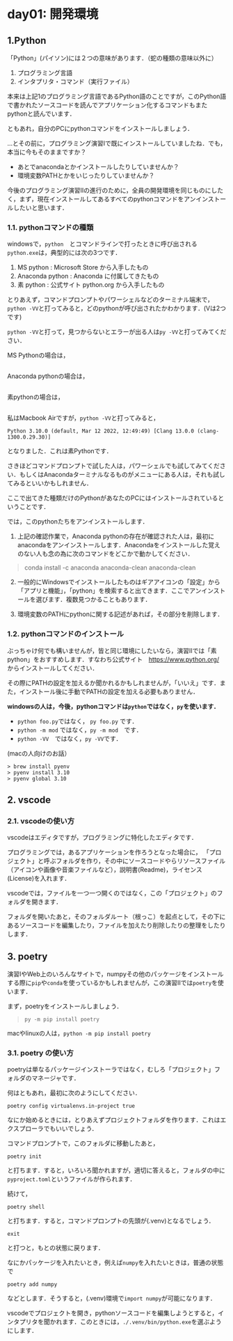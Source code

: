 # day01: 開発環境

## 1.Python

「Python」(パイソン)には２つの意味があります．（蛇の種類の意味以外に）

1. プログラミング言語
2. インタプリタ・コマンド（実行ファイル）

本来は上記1のプログラミング言語であるPython語のことですが，このPython語で書かれたソースコードを読んでアプリケーション化するコマンドもまたpythonと読んでいます．

ともあれ，自分のPCにpythonコマンドをインストールしましょう．

...とその前に，プログラミング演習Ⅰで既にインストールしていましたね．でも，本当に今もそのままですか？　

- あとでanacondaとかインストールしたりしていませんか？
- 環境変数PATHとかをいじったりしていませんか？

今後のプログラミング演習Ⅱの進行のために，全員の開発環境を同じものにしたく，まず，現在インストールしてあるすべてのpythonコマンドをアンインストールしたいと思います．

### 1.1. pythonコマンドの種類

windowsで，`python`　とコマンドラインで打ったときに呼び出される`python.exe`は，典型的には次の3つです．

1. MS python    : Microsoft Store から入手したもの
2. Anaconda python : Anaconda に付属してきたもの
3. 素 python      : 公式サイト python.org から入手したもの

とりあえず，コマンドプロンプトやパワーシェルなどのターミナル端末で，`python -VV`と打ってみると，どのpythonが呼び出されたかわかります．(Vは2つです)

`python -VV`と打って，見つからないとエラーが出る人は`py -VV`と打ってみてください．

MS Pythonの場合は，
```
```

Anaconda pythonの場合は，
```
```

素pythonの場合は，
```
```

私はMacbook Airですが，`python -VV`と打ってみると，
```
Python 3.10.0 (default, Mar 12 2022, 12:49:49) [Clang 13.0.0 (clang-1300.0.29.30)]
```
となりました．これは素Pythonです．

さきほどコマンドプロンプトで試した人は，パワーシェルでも試してみてください．もしくはAnacondaターミナルなるものがメニューにある人は，それも試してみるといいかもしれません．

ここで出てきた種類だけのPythonがあなたのPCにはインストールされているということです．

では，このpythonたちをアンインストールします．

1. 上記の確認作業で，Anaconda pythonの存在が確認された人は，最初にanacondaをアンインストールします．Anacondaをインストールした覚えのない人も念の為に次のコマンドをどこかで動かしてください．

> conda install -c anaconda anaconda-clean
> anaconda-clean

2. 一般的にWindowsでインストールしたものはギアアイコンの「設定」から「アプリと機能」，「python」を検索すると出てきます．ここでアンインストールを選びます．複数見つかることもあります．

3. 環境変数のPATHにpythonに関する記述があれば，その部分を削除します．

### 1.2. pythonコマンドのインストール

ぶっちゃけ何でも構いませんが，皆と同じ環境にしたいなら，演習Ⅱでは「素python」をおすすめします．すなわち公式サイト　https://www.python.org/ からインストールしてください．

その際にPATHの設定を加えるか聞かれるかもしれませんが，「いいえ」です．また，インストール後に手動でPATHの設定を加える必要もありません．

**windowsの人は，今後，pythonコマンドは`python`ではなく，`py`を使います．**

- `python foo.py`ではなく，  `py foo.py` です．
- `python -m mod` ではなく，`py -m mod`　です．
- `python -VV`　ではなく，`py -VV`です．

(macの人向けのお話）
```
> brew install pyenv
> pyenv install 3.10
> pyenv global 3.10
```

## 2. vscode

### 2.1. vscodeの使い方

vscodeはエディタですが，プログラミングに特化したエディタです．

プログラミングでは，あるアプリケーションを作ろうとなった場合に，
「プロジェクト」と呼ぶフォルダを作り，その中にソースコードやらリソースファイル（アイコンや画像や音楽ファイルなど），説明書(Readme)，ライセンス(License)を入れます．

vscodeでは，ファイルを一つ一つ開くのではなく，この「プロジェクト」のフォルダを開きます．

フォルダを開いたあと，そのフォルダルート（根っこ）を起点として，その下にあるソースコードを編集したり，ファイルを加えたり削除したりの整理をしたりします．

## 3. poetry

演習ⅠやWeb上のいろんなサイトで，numpyその他のパッケージをインストールする際に`pip`や`conda`を使っているかもしれませんが，この演習Ⅱでは`poetry`を使います．

まず，poetryをインストールしましょう．

> `py -m pip install poetry`

macやlinuxの人は，`python -m pip install poetry`

### 3.1. poetry の使い方

poetryは単なるパッケージインストーラではなく，むしろ「プロジェクト」フォルダのマネージャです．

何はともあれ，最初に次のようにしてください．

`poetry config virtualenvs.in-project true`

なにか始めるときには，とりあえずプロジェクトフォルダを作ります．これはエクスプローラでもいいでしょう．

コマンドプロンプトで，このフォルダに移動したあと，

`poetry init`

と打ちます．すると，いろいろ聞かれますが，適切に答えると，フォルダの中に`pyproject.toml`というファイルが作られます．

続けて，

`poetry shell`

と打ちます．すると，コマンドプロンプトの先頭が(.venv)となるでしょう．

`exit`

と打つと，もとの状態に戻ります．

なにかパッケージを入れたいとき，例えば`numpy`を入れたいときは，普通の状態で

`poetry add numpy`

などとします．そうすると，(.venv)環境で`import numpy`が可能になります．

vscodeでプロジェクトを開き，pythonソースコードを編集しようとすると，インタプリタを聞かれます．このときには，`./.venv/bin/python.exe`を選ぶようにします．















